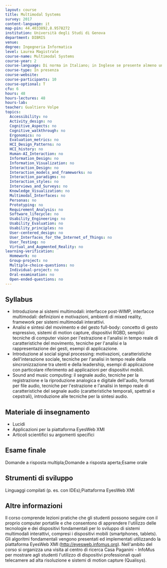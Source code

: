 ```yaml
---
layout: course
title: Multimodal Systems
survey: 2017
content-language: it
map-pin: 44.4033892,8.9578272
institution: Università degli Studi di Genova
department: DIBRIS
venue: 
degree: Ingegneria Informatica
level: Laurea Magistrale
course-name: Multimodal Systems
course-year: 2
course-language: Di norma in Italiano; in Inglese se presente almeno uno studente straniero; materiale didattico in inglese.
course-type: In presenza
course-website: 
course-participants: 10
course-optional: T
cfu: 6
hours: 48
hours-lectures: 48
hours-lab: 
teacher: Gualtiero Volpe
topics: 
  Accessibility: no 
  Activity_design: no 
  Cognitive_Aspects: no 
  Cognitive_walkthrough: no 
  Ergonomics: no 
  Evaluation_metrics: no 
  HCI_Design_Patterns: no 
  HCI_history: no 
  Human-AI_Interaction: no 
  Information_Design: no 
  Information_Visualization: no 
  Interaction_Design: no 
  Interaction_models_and_frameworks: no 
  Interaction_paradigms: no 
  Interaction_styles: no 
  Interviews_and_Surveys: no 
  Knowledge_Visualization: no 
  Multimodal_Interfaces: no 
  Personas: no 
  Prototyping: no 
  Requirement_Analysis: no 
  Software_lifecycle: no 
  Usability_Engineering: no 
  Usability_Evaluation: no 
  Usability_principles: no 
  User-centered_design: no 
  User_Interfaces_for_the_Internet_of_Things: no 
  User_Testing: no 
  Virtual_and_Augmented_Reality: no 
learning-verification: 
  Homework: no 
  Group-project: no 
  Multiple-choice-questions: no 
  Individual-project: no 
  Oral-examination: no 
  Open-ended-questions: no 
---
```



## Syllabus 
- Introduzione ai sistemi multimodali: interfacce post-WIMP, interfacce multimodali: definizioni e motivazioni, ambienti di mixed reality, framework per sistemi multimodali interattivi.
- Analisi e sintesi del movimento e del gesto full-body: concetto di gesto espressivo, sistemi di motion capture, dispositivi RGBD, semplici tecniche di computer vision per l'estrazione e l'analisi in tempo reale di caratteristiche del movimento, tecniche per l'analisi e la rappresentazione dei gesti, esempi di applicazione.
- Introduzione al social signal processing: motivazioni, caratteristiche dell'interazione sociale, tecniche per l'analisi in tempo reale della sincronizzazione tra utenti e della leadership, esempi di applicazione con particolare riferimento ad applicazioni per dispositivi mobili.
- Sound and music computing: il segnale audio, tecniche per la registrazione e la riproduzione analogica e digitale dell'audio, formati per file audio, tecniche per l'estrazione e l'analisi in tempo reale di caratteristiche del segnale audio (caratteristiche temporali, spettrali e cepstrali), introduzione alle tecniche per la sintesi audio.

## Materiale di insegnamento 
- Lucidi
- Applicazioni per la piattaforma EyesWeb XMI
- Articoli scientifici su argomenti specifici

## Esame finale 
Domande a risposta multipla;Domande a risposta aperta;Esame orale

## Strumenti di sviluppo 
Linguaggi compilati (p. es. con IDEs);Piattaforma EyesWeb XMI

## Altre informazioni 
Il corso comprende lezioni pratiche che gli studenti possono seguire con il proprio computer portatile e che consentono di apprendere l'utilizzo delle tecnologie e dei dispositivi fondamentali per lo sviluppo di sistemi multimodali interattivi, compresi i dispositivi mobili (smartphones, tablets). Gli algoritmi fondamentali vengono presentati ed implementati utilizzando la piattaforma EyesWeb XMI (http://eyesweb.infomus.org).
Nell'ambito del corso si organizza una visita al centro di ricerca Casa Paganini - InfoMus per mostrare agli studenti l'utilizzo di dispositivi professionali quali telecamere ad alta risoluzione e sistemi di motion capture (Qualisys).
